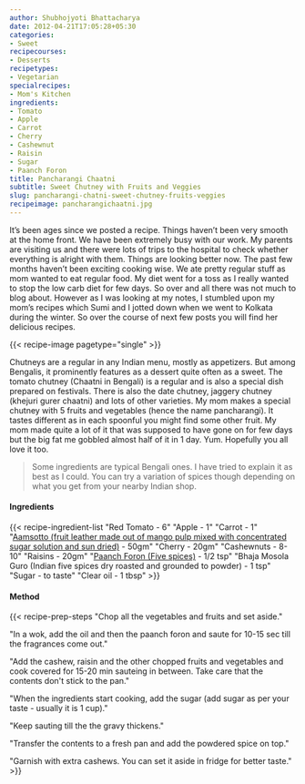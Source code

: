 ```yaml
---
author: Shubhojyoti Bhattacharya
date: 2012-04-21T17:05:28+05:30
categories:
- Sweet
recipecourses:
- Desserts
recipetypes:
- Vegetarian
specialrecipes:
- Mom's Kitchen
ingredients:
- Tomato
- Apple
- Carrot
- Cherry
- Cashewnut
- Raisin
- Sugar
- Paanch Foron
title: Pancharangi Chaatni
subtitle: Sweet Chutney with Fruits and Veggies
slug: pancharangi-chatni-sweet-chutney-fruits-veggies
recipeimage: pancharangichaatni.jpg
---
```


It’s been ages since we posted a recipe. Things haven’t been very smooth at the home front. We have been extremely busy with our work. My parents are visiting us and there were lots of trips to the hospital to check whether everything is alright with them. Things are looking better now. The past few months haven’t been exciting cooking wise. We ate pretty regular stuff as mom wanted to eat regular food. My diet went for a toss as I really wanted to stop the low carb diet for few days. So over and all there was not much to blog about. However as I was looking at my notes, I stumbled upon my mom’s recipes which Sumi and I jotted down when we went to Kolkata during the winter. So over the course of next few posts you will find her delicious recipes.

{{< recipe-image pagetype="single" >}}

Chutneys are a regular in any Indian menu, mostly as appetizers. But among Bengalis, it prominently features as a dessert quite often as a sweet. The tomato chutney (Chaatni in Bengali) is a regular and is also a special dish prepared on festivals. There is also the date chutney, jaggery chutney (khejuri gurer chaatni) and lots of other varieties. My mom makes a special chutney with 5 fruits and vegetables (hence the name pancharangi). It tastes different as in each spoonful you might find some other fruit. My mom made quite a lot of it that was supposed to have gone on for few days but the big fat me gobbled almost half of it in 1 day. Yum. Hopefully you all love it too.

> Some ingredients are typical Bengali ones. I have tried to explain it as best as I could. You can try a variation of spices though depending on what you get from your nearby Indian shop.

#### Ingredients

{{< recipe-ingredient-list
"Red Tomato - 6"
"Apple - 1"
"Carrot - 1"
"[Aamsotto (fruit leather made out of mango pulp mixed with concentrated sugar solution and sun dried)](https://en.wikipedia.org/wiki/Aam_papad) - 50gm"
"Cherry - 20gm"
"Cashewnuts - 8-10"
"Raisins - 20gm"
"[Paanch Foron (Five spices)](https://en.wikipedia.org/wiki/Panch_phoron) - 1/2 tsp"
"Bhaja Mosola Guro (Indian five spices dry roasted and grounded to powder) - 1 tsp"
"Sugar - to taste"
"Clear oil - 1 tbsp" >}}

#### Method

{{< recipe-prep-steps
"Chop all the vegetables and fruits and set aside."

"In a wok, add the oil and then the paanch foron and saute for 10-15 sec till the fragrances come out."

"Add the cashew, raisin and the other chopped fruits and vegetables and cook covered for 15-20 min sauteing in between. Take care that the contents don't stick to the pan."

"When the ingredients start cooking, add the sugar (add sugar as per your taste - usually it is 1 cup)."

"Keep sauting till the the gravy thickens."

"Transfer the contents to a fresh pan and add the powdered spice on top."

"Garnish with extra cashews. You can set it aside in fridge for better taste." >}}
